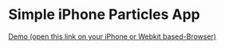 # Simple iPhone Particles App

[Demo (open this link on your iPhone or Webkit based-Browser)](http://fgribreau.com/Particles/)